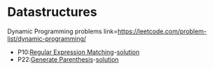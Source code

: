 # Datastructures
Dynamic Programming problems link=https://leetcode.com/problem-list/dynamic-programming/
* P10:[Regular Expression Matching](Dynamic_Programming-md/P10.md)-[solution](Dynamic_Programming/P10.py)
* P22:[Generate Parenthesis](Dynamic_Programming-md/P22.md)-[solution](Dynamic_Programming/P22.py)
